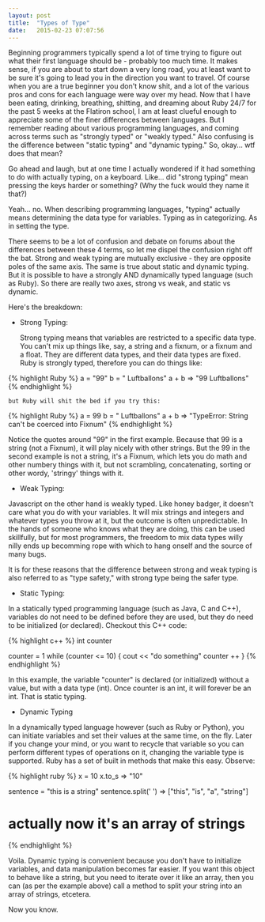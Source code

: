 ```yaml
---
layout: post
title:  "Types of Type"
date:   2015-02-23 07:07:56
---
```


Beginning programmers typically spend a lot of time trying to figure out what their first language should be - probably too much time. It makes sense, if you are about to start down a very long road, you at least want to be sure it's going to lead you in the direction you want to travel. Of course when you are a true beginner you don't know shit, and a lot of the various pros and cons for each language were way over my head. Now that I have been eating, drinking, breathing, shitting, and dreaming about Ruby 24/7 for the past 5 weeks at the Flatiron school, I am at least clueful enough to appreciate some of the finer differences between languages. But I remember reading about various programming languages, and coming across terms such as  "strongly typed" or "weakly typed." Also confusing is the difference between "static typing" and "dynamic typing." So, okay... wtf does that mean? 

Go ahead and laugh, but at one time I actually wondered if it had something to do with actually typing, on a keyboard. Like... did "strong typing" mean pressing the keys harder or something? (Why the fuck would they name it that?)

Yeah... no. When describing programming languages, "typing" actually means determining the data type for variables. Typing as in categorizing. As in setting the type. 

There seems to be a lot of confusion and debate on forums about the differences between these 4 terms, so let me dispel the confusion right off the bat. Strong and weak typing are mutually exclusive - they are opposite poles of the same axis. The same is true about static and dynamic typing. But it is possible to have a strongly AND dynamically typed language (such as Ruby). So there are really two axes, strong vs weak, and static vs dynamic.

Here's the breakdown:

  - Strong Typing:

    Strong typing means that variables are restricted to a specific data type. You can't mix up things like, say, a string and a fixnum, or a fixnum and a float. They are different data types, and their data types are fixed. Ruby is strongly typed, therefore you can do things like:


{% highlight Ruby %}
a = "99"
b = " Luftballons"
a + b
  =>  "99 Luftballons"
{% endhighlight %}

    but Ruby will shit the bed if you try this: 

{% highlight Ruby %}
a = 99
b = " Luftballons"
a + b
  => "TypeError: String can't be coerced into Fixnum"
{% endhighlight %}
  
  Notice the quotes around "99" in the first example. Because that 99 is a string (not a Fixnum), it will play nicely with other strings. But the 99 in the second example is not a string, it's a Fixnum, which lets you do math and other numbery things with it, but not scrambling, concatenating, sorting or other wordy, 'stringy' things with it. 

  - Weak Typing:

  Javascript on the other hand is weakly typed. Like honey badger, it doesn't care what you do with your variables. It will mix strings and integers and whatever types you throw at it, but the outcome is often unpredictable. In the hands of someone who knows what they are doing, this can be used skillfully, but for most programmers, the freedom to mix data types willy nilly ends up becomming rope with which to hang onself and the source of many bugs.

  It is for these reasons that the difference between strong and weak typing is also referred to as "type safety," with strong type being the safer type.

  - Static Typing:

  In a statically typed programming language (such as Java, C and C++), variables do not need to be defined before they are used, but they do need to be initialized (or declared). Checkout this C++ code:

  {% highlight c++ %}
int counter

counter = 1
while (counter <= 10)
  {
  cout << "do something"
  counter ++
  }
  {% endhighlight %}

  In this example, the variable "counter" is declared (or initialized) without a value, but with a data type (int). Once counter is an int, it will forever be an int. That is static typing. 

  - Dynamic Typing

  In a dynamically typed language however (such as Ruby or Python), you can initiate variables and set their values at the same time, on the fly. Later if you change your mind, or you want to recycle that variable so you can perform different types of operations on it, changing the variable type is supported. Ruby has a set of built in methods that make this easy. Observe:

  {% highlight ruby %}
x = 10
x.to_s
  => "10"

sentence = "this is a string"
sentence.split(' ')
  => ["this", "is", "a", "string"] 
  # actually now it's an array of strings

  {% endhighlight %}

  Voila. Dynamic typing is convenient because you don't have to initialize variables, and data manipulation becomes far easier. If you want this object to behave like a string, but you need to iterate over it like an array, then you can (as per the example above) call a method to split your string into an array of strings, etcetera. 


  Now you know. 


